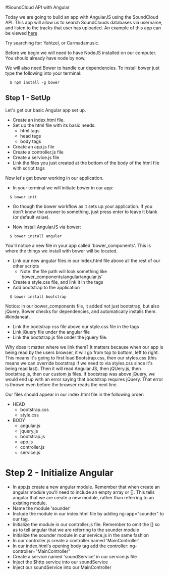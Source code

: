 #SoundCloud API with Angular

Today we are going to build an app with AngularJS using the SoundCloud API. This app will allow us to search SoundClouds databases via username, and listen to the tracks that user has uploaded. An example of this app can be viewed [here](http://eanplatter.github.io/sounder)

Try searching for: Yahtzel, or Carmadamusic.

Before we begin we will need to have NodeJS installed on our computer. You should already have node by now.

We will also need Bower to handle our dependencies. To install bower just type the following into your terminal:

```
  $ npm install -g bower
```

## Step 1 - SetUp
Let's get our basic Angular app set up.

- Create an index.html file.
- Set up the html file with its basic needs:
  - html tags
  - head tags
  - body tags
- Create an app.js file
- Create a controller.js file
- Create a service.js file
- Link the files you just created at the bottom of the body of the html file with script tags

Now let's get bower working in our application.

- In your terminal we will initiate bower in our app:

```
  $ bower init
```

- Go though the bower workflow as it sets up your application. If you don't know the answer to something, just press enter to leave it blank (or default value).

- Now install AngularJS via bower:
```
  $ bower install angular
```
You'll notice a new file in your app called 'bower_components'. This is where the things we install with bower will be located.

- Link our new angular files in our index.html file above all the rest of our other scripts
  - Note: the file path will look something like 'bower_components/angular/angular.js'
- Create a style.css file, and link it in the <head> tags
- Add bootstrap to the application

```
  $ bower install bootstrap
```

Notice: in our bower_components file, it added not just bootstrap, but also jQuery. Bower checks for dependencies, and automatically installs them. #kindaneat.

- Link the bootstrap css file above our style.css file in the <head> tags
- Link jQuery file under the angular file
- Link the bootstrap.js file under the jquery file.

Why does it matter where we link them? It matters because when our app is being read by the users browser, it will go from top to bottom, left to right. This means it's going to first load Bootstrap.css, then our styles.css (this means we can override bootstrap if we need to via styles.css since it's being read last). Then it will read Angular.JS, then jQUery.js, then bootstrap.js, then our custom js files. If bootstrap was above jQuery, we would end up with an error saying that bootstrap requires jQuery. That error is thrown even before the browser reads the next line.

Our files should appear in our index.html file in the following order:
- HEAD
  - bootstrap.css
  - style.css
- BODY
  - angular.js
  - jquery.js
  - bootstrap.js
  - app.js
  - controller.js
  - service.js

# Step 2 - Initialize Angular

- In app.js create a new angular module. Remember that when create an angular module you'll need to include an empty array or []. This tells angular that we are create a new module, rather than referring to an existing module.
- Name the module 'sounder'
- Include the module in our index.html file by adding ng-app="sounder" to our <html> tag.
- Initialize the module in our controller.js file. Remember to omit the [] so as to tell angular that we are referring to the sounder module
- Initialize the sounder module in our service.js in the same fashion
- In our controller.js create a controller named 'MainController'
- In our index.html's opening body tag add the controller: ng-controller="MainController"
- Create a service named 'soundService' in our service.js file
- Inject the $http service into our soundService
- Inject our soundService into our MainController























